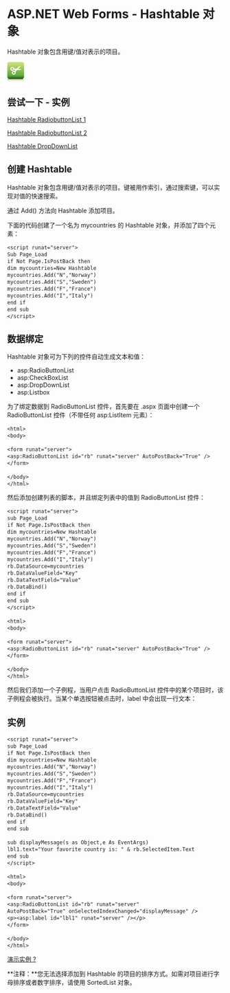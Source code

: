 
# ASP.NET Web Forms - Hashtable 对象

Hashtable 对象包含用键/值对表示的项目。

![Examples](/../img/tryitimg.gif)

## 尝试一下 - 实例

[Hashtable RadiobuttonList 1](/try/showaspx.php?filename=demo_hashtable_radio1)

[Hashtable RadiobuttonList 2](/try/showaspx.php?filename=demo_hashtable_radio2)

[Hashtable DropDownList](/try/showaspx.php?filename=demo_hashtable_drop1)

## 创建 Hashtable

Hashtable 对象包含用键/值对表示的项目。键被用作索引，通过搜索键，可以实现对值的快速搜索。

通过 Add() 方法向 Hashtable 添加项目。

下面的代码创建了一个名为 mycountries 的 Hashtable 对象，并添加了四个元素：

```
<script runat="server">  
Sub Page_Load  
if Not Page.IsPostBack then  
dim mycountries=New Hashtable  
mycountries.Add("N","Norway")  
mycountries.Add("S","Sweden")  
mycountries.Add("F","France")  
mycountries.Add("I","Italy")  
end if  
end sub  
</script>  
```

## 数据绑定

Hashtable 对象可为下列的控件自动生成文本和值：

*   asp:RadioButtonList
*   asp:CheckBoxList
*   asp:DropDownList
*   asp:Listbox

为了绑定数据到 RadioButtonList 控件，首先要在 .aspx 页面中创建一个 RadioButtonList 控件（不带任何 asp:ListItem 元素）：

```
<html>  
<body>  

<form runat="server">  
<asp:RadioButtonList id="rb" runat="server" AutoPostBack="True" />  
</form>  

</body>  
</html>
```

然后添加创建列表的脚本，并且绑定列表中的值到 RadioButtonList 控件：

```
<script runat="server">  
sub Page_Load  
if Not Page.IsPostBack then  
dim mycountries=New Hashtable  
mycountries.Add("N","Norway")  
mycountries.Add("S","Sweden")  
mycountries.Add("F","France")  
mycountries.Add("I","Italy")  
rb.DataSource=mycountries  
rb.DataValueField="Key"  
rb.DataTextField="Value"  
rb.DataBind()  
end if  
end sub  
</script>  

<html>  
<body>  

<form runat="server">  
<asp:RadioButtonList id="rb" runat="server" AutoPostBack="True" />  
</form>  

</body>  
</html>
```

然后我们添加一个子例程，当用户点击 RadioButtonList 控件中的某个项目时，该子例程会被执行。当某个单选按钮被点击时，label 中会出现一行文本：

## 实例

```
<script runat="server">  
sub Page_Load  
if Not Page.IsPostBack then  
dim mycountries=New Hashtable  
mycountries.Add("N","Norway")  
mycountries.Add("S","Sweden")  
mycountries.Add("F","France")  
mycountries.Add("I","Italy")  
rb.DataSource=mycountries  
rb.DataValueField="Key"  
rb.DataTextField="Value"  
rb.DataBind()  
end if  
end sub  

sub displayMessage(s as Object,e As EventArgs)  
lbl1.text="Your favorite country is: " & rb.SelectedItem.Text  
end sub  
</script>  

<html>  
<body>  

<form runat="server">  
<asp:RadioButtonList id="rb" runat="server"  
AutoPostBack="True" onSelectedIndexChanged="displayMessage" />  
<p><asp:label id="lbl1" runat="server" /></p>  
</form>  

</body>  
</html>
```

[演示实例 ?](/try/showaspx.php?filename=demo_hashtable_radio1)

**注释：**您无法选择添加到 Hashtable 的项目的排序方式。如需对项目进行字母排序或者数字排序，请使用 SortedList 对象。

